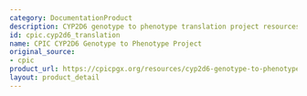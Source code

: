 ```yaml
---
category: DocumentationProduct
description: CYP2D6 genotype to phenotype translation project resources
id: cpic.cyp2d6_translation
name: CPIC CYP2D6 Genotype to Phenotype Project
original_source:
- cpic
product_url: https://cpicpgx.org/resources/cyp2d6-genotype-to-phenotype-standardization-project/
layout: product_detail
---
```

